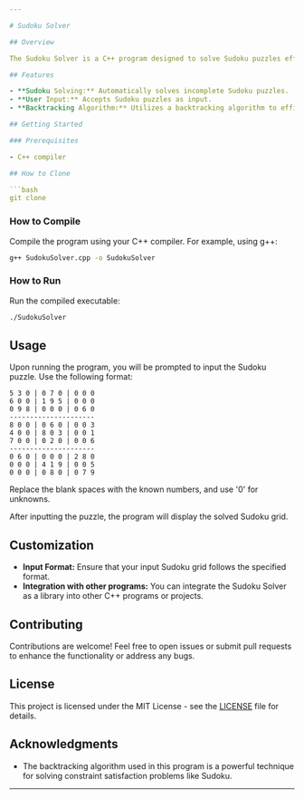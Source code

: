 ```yaml
---

# Sudoku Solver

## Overview

The Sudoku Solver is a C++ program designed to solve Sudoku puzzles efficiently. The program takes an incomplete Sudoku grid as input and employs backtracking to fill in the missing numbers, following the rules of Sudoku. This project is a great tool for Sudoku enthusiasts who want to quickly solve puzzles or verify solutions.

## Features

- **Sudoku Solving:** Automatically solves incomplete Sudoku puzzles.
- **User Input:** Accepts Sudoku puzzles as input.
- **Backtracking Algorithm:** Utilizes a backtracking algorithm to efficiently find solutions.

## Getting Started

### Prerequisites

- C++ compiler

## How to Clone

```bash
git clone
```

### How to Compile

Compile the program using your C++ compiler. For example, using g++:

```bash
g++ SudokuSolver.cpp -o SudokuSolver
```

### How to Run

Run the compiled executable:

```bash
./SudokuSolver
```

## Usage

Upon running the program, you will be prompted to input the Sudoku puzzle. Use the following format:

```plaintext
5 3 0 | 0 7 0 | 0 0 0
6 0 0 | 1 9 5 | 0 0 0
0 9 8 | 0 0 0 | 0 6 0
---------------------
8 0 0 | 0 6 0 | 0 0 3
4 0 0 | 8 0 3 | 0 0 1
7 0 0 | 0 2 0 | 0 0 6
---------------------
0 6 0 | 0 0 0 | 2 8 0
0 0 0 | 4 1 9 | 0 0 5
0 0 0 | 0 8 0 | 0 7 9
```

Replace the blank spaces with the known numbers, and use '0' for unknowns.

After inputting the puzzle, the program will display the solved Sudoku grid.

## Customization

- **Input Format:** Ensure that your input Sudoku grid follows the specified format.
- **Integration with other programs:** You can integrate the Sudoku Solver as a library into other C++ programs or projects.

## Contributing

Contributions are welcome! Feel free to open issues or submit pull requests to enhance the functionality or address any bugs.

## License

This project is licensed under the MIT License - see the [LICENSE](LICENSE) file for details.

## Acknowledgments

- The backtracking algorithm used in this program is a powerful technique for solving constraint satisfaction problems like Sudoku.

---
```

